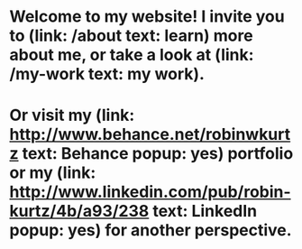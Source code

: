 # Welcome to my website! I invite you to (link: /about text: learn) more about me, or take a look at (link: /my-work text: my work).

# Or visit my (link: http://www.behance.net/robinwkurtz text: Behance popup: yes) portfolio  or my (link: http://www.linkedin.com/pub/robin-kurtz/4b/a93/238 text: LinkedIn popup: yes) for another perspective.